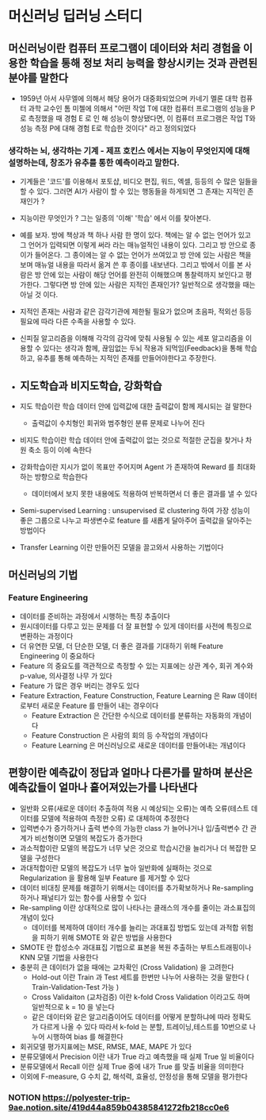 # 머신러닝 딥러닝 스터디
## 머신러닝이란 컴퓨터 프로그램이 데이터와 처리 경험을 이용한 학습을 통해 정보 처리 능력을 향상시키는 것과 관련된 분야를 말한다

- 1959년 아서 사무엘에 의해서 해당 용어가 대중화되었으며 카네기 멜론 대학 컴퓨터 과학 교수인 톰 미첼에 의해서 "어떤 작업 T에 대한 컴퓨터 프로그램의 성능을 P 로 측정했을 때 경험 E 로 인 해 성능이 향상됐다면, 이 컴퓨터 프로그램은 작업 T와 성능 측정 P에 대해 경험 E로 학습한 것이다" 라고 정의되었다

### 생각하는 뇌, 생각하는 기계 - 제프 호킨스 에서는 지능이 무엇인지에 대해 설명하는데, 창조가 유추를 통한 예측이라고 말한다.

- 기계들은 '코드'를 이용해서 포토샵, 비디오 편집, 워드, 엑셀, 등등의 수 많은 일들을 할 수 있다. 그러면 AI가 사람이 할 수 있는 행동들을 하게되면 그 존재는 지적인 존재인가 ?
- 지능이란 무엇인가 ? 그는 일종의 '이해' '학습' 에서 이를 찾아본다.
- 예를 보자. 방에 책상과 책 하나 사람 한 명이 있다. 책에는 알 수 없는 언어가 있고 그 언어가 입력되면 이렇게 써라 라는 매뉴얼적인 내용이 있다. 그리고 방 안으로 종이가 들어온다. 그 종이에는 알 수 없는 언어가 쓰여있고 방 안에 있는 사람은 책을 보며 매뉴얼 내용을 따라서 옮겨 쓴 후 종이를 내보낸다. 그리고 밖에서 이를 본 사람은 방 안에 있는 사람이 해당 언어를 완전히 이해했으며 통찰력까지 보인다고 평가한다. 그렇다면 방 안에 있는 사람은 지적인 존재인가? 일반적으로 생각했을 때는 아닐 것 이다.
- 지적인 존재는 사람과 같은 감각기관에 제한될 필요가 없으며 초음파, 적외선 등등 필요에 따라 다른 수족을 사용할 수 있다.
- 신피질 알고리즘을 이해해 각각의 감각에 맞춰 사용될 수 있는 세포 알고리즘을 이용할 수 있다는 생각과 함께, 끊임없는 두뇌 작용과 되먹임(Feedback)을 통해 학습하고, 유추를 통해 예측하는 지적인 존재를 만들어야한다고 주장한다.
- ## 지도학습과 비지도학습, 강화학습

- 지도 학습이란 학습 데이터 안에 입력값에 대한 출력값이 함께 제시되는 걸 말한다
    - 출력값이 수치형인 회귀와 범주형인 분류 문제로 나누어 진다
- 비지도 학습이란 학습 데이터 안에 출력값이 없는 것으로 적절한 군집을 찾거나 차원 축소 등이 이에 속한다
- 강화학습이란 지시가 없이 목표만 주어지며 Agent 가 존재하여 Reward 를 최대화하는 방향으로 학습한다
    - 데이터에서 보지 못한 내용에도 적용하여 반복하면서 더 좋은 결과를 낼 수 있다
- Semi-supervised Learning : unsupervised 로 clustering 하여 가장 성능이 좋은 그룹으로 나누고 파생변수로 feature 를 새롭게 달아주어 출력값을 달아주는 방법이다
- Transfer Learning 이란 만들어진 모델을 끌고와서 사용하는 기법이다

## 머신러닝의 기법

### Feature Engineering

- 데이터를 준비하는 과정에서 시행하는 특징 추출이다
- 원시데이터를 다루고 있는 문제를 더 잘 표현할 수 있게 데이터를 사전에 특징으로 변환하는 과정이다
- 더 유연한 모델, 더 단순한 모델, 더 좋은 결과를 기대하기 위해 Feature Engineering 이 중요하다
- Feature 의 중요도를 객관적으로 측정할 수 있는 지표에는 상관 계수, 회귀 계수와 p-value, 의사결정 나무 가 있다
- Feature 가 많은 경우 버리는 경우도 있다
- Feature Extraction, Feature Construction, Feature Learning 은 Raw 데이터로부터 새로운 Feature 를 만들어 내는 경우이다
    - Feature Extraction 은 간단한 수식으로 데이터를 분류하는 자동화의 개념이다
    - Feature Construction 은 사람의 회의 등 수작업의 개념이다
    - Feature Learning 은 머신러닝으로 새로운 데이터를 만들어내는 개념이다

## 편향이란 예측값이 정답과 얼마나 다른가를 말하며 분산은 예측값들이 얼마나 흩어져있는가를 나타낸다

- 일반화 오류(새로운 데이터 추출하여 적용 시 예상되는 오류)는 예측 오류(테스트 데이터를 모델에 적용하여 측정한 오류) 로 대체하여 추정한다
- 입력변수가 증가하거나 출력 변수의 가능한 class 가 늘어나거나 입/출력변수 간 관계가 비선형이면 모델의 복잡도가 증가한다
- 과소적합이란 모델의 복잡도가 너무 낮은 것으로 학습시간을 늘리거나 더 복잡한 모델을 구성한다
- 과대적합이란 모델의 복잡도가 너무 높아 일반화에 실패하는 것으로 Regularization 을 활용해 일부 Feature 를 제거할 수 있다
- 데이터 비대칭 문제를 해결하기 위해서는 데이터를 추가확보하거나 Re-sampling 하거나 패널티가 있는 함수를 사용할 수 있다
- Re-sampling 이란 상대적으로 많이 나타나는 클래스의 개수를 줄이는 과소표집의 개념이 있다
    - 데이터를 복제하여 데이터 개수를 늘리는 과대표집 방법도 있는데 과적합 위험을 피하기 위해 SMOTE 와 같은 방법을 사용한다
- SMOTE 란 합성소수 과대표집 기법으로 표본을 복원 추출하는 부트스트래핑이나 KNN 모델 기법을 사용한다
- 충분히 큰 데이터가 없을 때에는 교차확인 (Cross Validation) 을 고려한다
    - Hold-out 이란 Train 과 Test 세트를 한번만 나누어 사용하는 것을 말한다 ( Train-Validation-Test 가능 )
    - Cross Validaiton (교차검증) 이란 k-fold Cross Validation 이라고도 하며 일반적으로 k = 10 을 넣는다
    - 같은 데이터와 같은 알고리즘이어도 데이터를 어떻게 분할하냐에 따라 정확도가 다르게 나올 수 있다 따라서 k-fold 는 분할, 트레이닝,테스트를 10번으로 나누어 시행하여 bias 를 해결한다
- 회귀모델 평가지표에는 MSE, RMSE, MAE, MAPE 가 있다
- 분류모델에서 Precision 이란 내가 True 라고 예측했을 때 실제 True 일 비율이다
- 분류모델에서 Recall 이란 실제 True 중에 내가 True 를 맞출 비율을 의미한다
- 이외에 F-measure, G 수치 값, 해석력, 효율성, 안정성을 통해 모델을 평가한다
 
 ### NOTION https://polyester-trip-9ae.notion.site/419d44a859b04385841272fb218cc0e6
